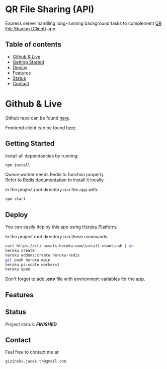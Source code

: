 # QR File Sharing (API)

Express server handling long-running background tasks to complement [QR File Sharing (Client)](https://github.com/gizinski-jacek/qr-file-share) app.

## Table of contents

- [Github & Live](#github--live)
- [Getting Started](#getting-started)
- [Deploy](#deploy)
- [Features](#features)
- [Status](#status)
- [Contact](#contact)

# Github & Live

Github repo can be found [here](https://github.com/gizinski-jacek/qr-file-share-api).

Frontend client can be found [here](https://github.com/gizinski-jacek/qr-file-share).

<!-- !!! Live demo can be found on [Heroku](https://fia-decisions-worker-api-22469.herokuapp.com). -->

## Getting Started

Install all dependancies by running:

```bash
npm install
```

Queue worker needs Redis to function properly.\
Refer [to Redis documentation](https://redis.io/docs/getting-started/#install-redis) to install it locally.

In the project root directory run the app with:

```bash
npm start
```

## Deploy

You can easily deploy this app using [Heroku Platform](https://devcenter.heroku.com/articles/git).

In the project root directory run these commands:

```bash
curl https://cli-assets.heroku.com/install-ubuntu.sh | sh
heroku create
heroku addons:create heroku-redis
git push heroku main
heroku ps:scale worker=1
heroku open
```

Don't forget to add **.env** file with environment variables for the app.

## Features

<!-- !!! - API endpoints for:
  - Creating worker jobs to update newest documents for specific series and year
  - Creating worker jobs to update all documents for specific series and year -->

## Status

Project status: **_FINISHED_**

## Contact

Feel free to contact me at:

```
gizinski.jacek.tr@gmail.com
```
